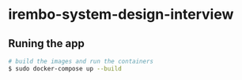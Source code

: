 # irembo-system-design-interview


## Runing the app

```bash
# build the images and run the containers
$ sudo docker-compose up --build
```
